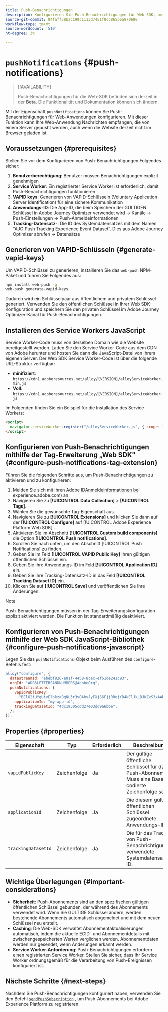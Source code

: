 ```yaml
---
title: Push-Benachrichtigungen
description: Konfigurieren Sie Push-Benachrichtigungen für Web SDK, um browserbasiertes Push-Messaging zu aktivieren.
source-git-commit: 84faff58bac199c1113d7451f8cc865b6a870680
workflow-type: tm+mt
source-wordcount: '510'
ht-degree: 3%

---
```



# `pushNotifications` {#push-notifications}

>[!AVAILABILITY]
>
> Push-Benachrichtigungen für die Web-SDK befinden sich derzeit in der **Beta**. Die Funktionalität und Dokumentation können sich ändern.

Mit der Eigenschaft `pushNotifications` können Sie Push-Benachrichtigungen für Web-Anwendungen konfigurieren. Mit dieser Funktion kann Ihre Web-Anwendung Nachrichten empfangen, die von einem Server gepusht werden, auch wenn die Website derzeit nicht im Browser geladen ist.

## Voraussetzungen {#prerequisites}

Stellen Sie vor dem Konfigurieren von Push-Benachrichtigungen Folgendes sicher:

1. **Benutzerberechtigung**: Benutzer müssen Benachrichtigungen explizit genehmigen
2. **Service Worker**: Ein registrierter Service Worker ist erforderlich, damit Push-Benachrichtigungen funktionieren
3. **VAPID keys**: Generieren von VAPID-Schlüsseln (Voluntary Application Server Identification) für eine sichere Kommunikation
4. **Anwendungs-ID**: Die App-ID, die beim Speichern der GÜLTIGEN Schlüssel in Adobe Journey Optimizer verwendet wird -> Kanäle -> Push-Einstellungen -> Push-Anmeldeinformationen
5. **Tracking-Datensatz-**: Die ID des Systemdatensatzes mit dem Namen &quot;AJO Push Tracking Experience Event Dataset“. Dies aus Adobe Journey Optimizer abrufen -> Datensätze

## Generieren von VAPID-Schlüsseln {#generate-vapid-keys}

Um VAPID-Schlüssel zu generieren, installieren Sie das `web-push` NPM-Paket und führen Sie Folgendes aus:

```bash
npm install web-push -g
web-push generate-vapid-keys
```

Dadurch wird ein Schlüsselpaar aus öffentlichem und privatem Schlüssel generiert. Verwenden Sie den öffentlichen Schlüssel in Ihrer Web SDK-Konfiguration und speichern Sie den privaten Schlüssel im Adobe Journey Optimizer-Kanal für Push-Benachrichtigungen.

## Installieren des Service Workers JavaScript

Service Worker-Code muss von derselben Domain wie die Website bereitgestellt werden. Laden Sie den Service Worker-Code aus dem CDN von Adobe herunter und hosten Sie dann die JavaScript-Datei von Ihrem eigenen Server. Der Web SDK Service Worker-Code ist über die folgende URL-Struktur verfügbar:

- **minifiziert**: `https://cdn1.adoberesources.net/alloy/[VERSION]/alloyServiceWorker.min.js`
- **Voll**: `https://cdn1.adoberesources.net/alloy/[VERSION]/alloyServiceWorker.js`

Im Folgenden finden Sie ein Beispiel für die Installation des Service Workers:

```html
<script>
  navigator.serviceWorker.register("/alloyServiceWorker.js", { scope: "/" });
</script>
```

## Konfigurieren von Push-Benachrichtigungen mithilfe der Tag-Erweiterung „Web SDK&quot; {#configure-push-notifications-tag-extension}

Führen Sie die folgenden Schritte aus, um Push-Benachrichtigungen zu aktivieren und zu konfigurieren:

1. Melden Sie sich mit Ihren Adobe ID[Anmeldeinformationen bei &#x200B;](https://experience.adobe.com)experience.adobe.com) an.
1. Navigieren Sie zu **[!UICONTROL Data Collection]** > **[!UICONTROL Tags]**.
1. Wählen Sie die gewünschte Tag-Eigenschaft aus.
1. Navigieren Sie zu **[!UICONTROL Extensions]** und klicken Sie dann auf der **[!UICONTROL Configure]** auf [!UICONTROL Adobe Experience Platform Web SDK] .
1. Aktivieren Sie im Abschnitt **[!UICONTROL Custom build components]** die Option **[!UICONTROL Push notifications]**.
1. Scrollen Sie nach unten, um den Abschnitt [!UICONTROL Push Notifications] zu finden.
1. Geben Sie im Feld **[!UICONTROL VAPID Public Key]** Ihren gültigen öffentlichen Schlüssel ein.
1. Geben Sie Ihre Anwendungs-ID im Feld **[!UICONTROL Application ID]** ein.
1. Geben Sie Ihre Tracking-Datensatz-ID in das Feld **[!UICONTROL Tracking Dataset ID]** ein.
1. Klicken Sie auf **[!UICONTROL Save]** und veröffentlichen Sie Ihre Änderungen.

>[!NOTE]
>
> Push-Benachrichtigungen müssen in der Tag-Erweiterungskonfiguration explizit aktiviert werden. Die Funktion ist standardmäßig deaktiviert.

## Konfigurieren von Push-Benachrichtigungen mithilfe der Web SDK JavaScript-Bibliothek {#configure-push-notifications-javascript}

Legen Sie das `pushNotifications`-Objekt beim Ausführen des `configure`-Befehls fest:

```js
alloy("configure", {
  datastreamId: "ebebf826-a01f-4458-8cec-ef61de241c93",
  orgId: "ADB3LETTERSANDNUMBERS@AdobeOrg",
  pushNotifications: {
    vapidPublicKey:
      "BEl62iUYgUivElbkzaBgNL3r3vOAhvJyFXjS6FjjRRojYD4NElJkLBJKZvS3xAAh4_gE3WnMaZNu_KGP4jAQlJz",
    applicationId: "my-app-id",
    trackingDatasetId: "4dc19305cdd27e03dd9a6bbe",
  },
});
```

## Properties {#properties}

| Eigenschaft | Typ | Erforderlich | Beschreibung |
|---------|----|---------|-----------|
| `vapidPublicKey` | Zeichenfolge | Ja | Der gültige öffentliche Schlüssel für das Push-Abonnement. Muss eine Base64-codierte Zeichenfolge sein. |
| `applicationId` | Zeichenfolge | Ja | Die diesem gültigen öffentlichen Schlüssel zugeordnete Anwendungs-ID. |
| `trackingDatasetId` | Zeichenfolge | Ja | Die für das Tracking von Push-Benachrichtigungen verwendete Systemdatensatz-ID. |

## Wichtige Überlegungen {#important-considerations}

- **Sicherheit**: Push-Abonnements sind an den spezifischen gültigen öffentlichen Schlüssel gebunden, der während des Abonnements verwendet wird. Wenn Sie GÜLTIGE Schlüssel ändern, werden bestehende Abonnements automatisch abgemeldet und mit dem neuen Schlüssel neu erstellt.
- **Caching**: Die Web-SDK verwaltet Abonnementaktualisierungen automatisch, indem die aktuelle ECID- und Abonnementdetails mit zwischengespeicherten Werten verglichen werden. Abonnementdaten werden nur gesendet, wenn Änderungen erkannt werden.
- **Service Worker-Anforderung**: Push-Benachrichtigungen erfordern einen registrierten Service Worker. Stellen Sie sicher, dass Ihr Service Worker ordnungsgemäß für die Verarbeitung von Push-Ereignissen konfiguriert ist.

## Nächste Schritte {#next-steps}

Nachdem Sie Push-Benachrichtigungen konfiguriert haben, verwenden Sie den Befehl [`sendPushSubscription`](../sendpushsubscription.md) , um Push-Abonnements bei Adobe Experience Platform zu registrieren.

